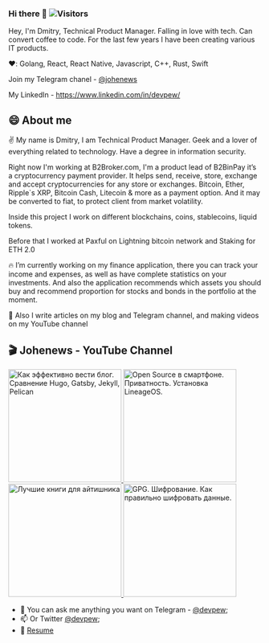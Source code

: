 ### Hi there 👋 ![Visitors](https://visitor-badge.glitch.me/badge?page_id=merlinov) 

<!--
**Merlinov/Merlinov** is a ✨ _special_ ✨ repository because its `README.md` (this file) appears on your GitHub profile.

Here are some ideas to get you started:

- 🔭 I’m currently working on ...
- 🌱 I’m currently learning ...
- 👯 I’m looking to collaborate on ...
- 🤔 I’m looking for help with ...
- 💬 Ask me about ...
- 📫 How to reach me: ...
- 😄 Pronouns: ...
- ⚡ Fun fact: ...
-->

Hey, I'm Dmitry, Technical Product Manager. Falling in love with tech. Сan convert coffee to code. For the last few years I have been creating various IT products. 

❤️: Golang, React, React Native, Javascript, C++, Rust, Swift

Join my Telegram chanel - [@johenews](https://t.me/johenews)

My LinkedIn - https://www.linkedin.com/in/devpew/

## 😄 About me 

✌️ My name is Dmitry, I am Technical Product Manager. Geek and a lover of everything related to technology. Have a degree in information security.

Right now I'm working at B2Broker.com, I'm a product lead of B2BinPay it’s a cryptocurrency payment provider. It helps send, receive, store, exchange and accept cryptocurrencies for any store or exchanges. Bitcoin, Ether, Ripple`s XRP, Bitcoin Cash, Litecoin & more as a payment option. And it may be converted to fiat, to protect client from market volatility.

Inside this project I work on different blockchains, coins, stablecoins, liquid tokens.  

Before that I worked at Paxful on Lightning bitcoin network and Staking for ETH 2.0

🔥 I’m currently working on my finance application, there you can track your income and expenses, as well as have complete statistics on your investments. And also the application recommends which assets you should buy and recommend proportion for stocks and bonds in the portfolio at the moment.

🎥 Also I write articles on my blog and Telegram channel, and making videos on my YouTube channel

## 🎬 Johenews - YouTube Channel 
<span>
  <a href="https://youtu.be/mpwxguP_H5E">
    <img src="https://img.youtube.com/vi/mpwxguP_H5E/0.jpg" alt="Как эффективно вести блог. Сравнение Hugo, Gatsby, Jekyll, Pelican" height="225px">
  </a>
</span>
<span>  
  <a href="https://youtu.be/Kk_bn04UQCM">
    <img src="https://img.youtube.com/vi/Kk_bn04UQCM/0.jpg" alt="Open Source в смартфоне. Приватность. Установка LineageOS." height="225px">
  </a>
</span>
<span>  
  <a href="https://youtu.be/uSUc18yF8vk">
    <img src="https://img.youtube.com/vi/uSUc18yF8vk/0.jpg" alt="Лучшие книги для айтишника" height="225px">
  </a>
</span>
<span>  
  <a href="https://youtu.be/2CwsoGw2coc">
    <img src="https://img.youtube.com/vi/2CwsoGw2coc/0.jpg" alt="GPG. Шифрование. Как правильно шифровать данные." height="225px">
  </a>
</span>

- 💬 You can ask me anything you want on Telegram - [@devpew](https://t.me/devpew);
- 📫 Or Twitter [@devpew](https://twitter.com/devpew);
- 📝 [Resume](https://devpew.com/cv)

